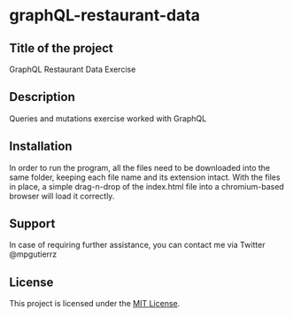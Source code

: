 # graphQL-restaurant-data

<h2>Title of the project</h2>
    GraphQL Restaurant Data Exercise
<br>
<h2>Description</h2>
    Queries and mutations exercise worked with GraphQL
<br>
<h2>Installation</h2>
    In order to run the program, all the files need to be downloaded into the same folder, keeping each file name and its extension intact. With the files in place, a simple drag-n-drop of the index.html file into a chromium-based browser will load it correctly.
<br>
<h2>Support</h2>
    In case of requiring further assistance, you can contact me via Twitter @mpgutierrz
<br>
<h2>License</h2>
    This project is licensed under the <a href="https://github.com/mp-gutierrez/graphQL-restaurant-data/blob/main/LICENSE"> MIT License</a>.
